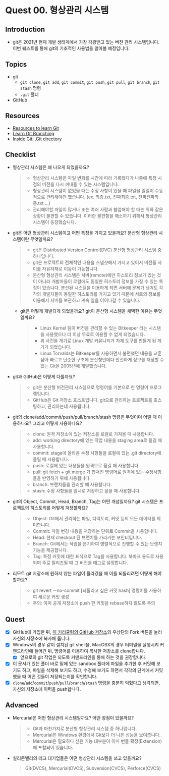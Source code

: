 # Quest 00. 형상관리 시스템

## Introduction

- git은 2021년 현재 개발 생태계에서 가장 각광받고 있는 버전 관리 시스템입니다. 이번 퀘스트를 통해 git의 기초적인 사용법을 알아볼 예정입니다.

## Topics

- git
  - `git clone`, `git add`, `git commit`, `git push`, `git pull`, `git branch`, `git stash` 명령
  - `.git` 폴더
- GitHub

## Resources

- [Resources to learn Git](https://try.github.io)
- [Learn Git Branching](https://learngitbranching.js.org/?locale=ko)
- [Inside Git: .Git directory](https://githowto.com/git_internals_git_directory)

## Checklist

- 형상관리 시스템은 왜 나오게 되었을까요?
  > - 형상관리 시스템은 파일 변화를 시간에 따라 기록했다가 나중에 특정 시점의 버전을 다시 꺼내올 수 있는 시스템입니다.
  > - 형상관리 시스템이 없었을 때는 수정 사항이 있을 때 파일을 일일이 수동적으로 관리해야만 했습니다. (ex. 최종.txt, 진짜최종.txt, 진짜진짜최종.txt ...)
  > - 관리해야할 파일이 많거나 또는 여러 사람과 협업해야 할 때는 위와 같은 상황이 불편할 수 있습니다. 이러한 불편함을 해소하기 위해서 형상관리 시스템이 등장했습니다.
- git은 어떤 형상관리 시스템이고 어떤 특징을 가지고 있을까요? 분산형 형상관리 시스템이란 무엇일까요?
  > - git은 Distributed Version Control(DVC) 분산형 형상관리 시스템 중 하나입니다.
  > - git은 프로젝트의 전체적인 내용을 스냅샷해서 가지고 있어서 버전들 사이를 자유자재로 이동이 가능합니다.
  > - 분산형 형상관리 시스템은 서버(remote)에만 히스토리 정보가 있는 것이 아니라 개발자들이 로컬에도 동일한 히스토리 정보를 가질 수 있는 특징이 있습니다. 분산된 시스템을 이용하게 되면 서버에 문제가 생겨도 각각의 개발자들이 동일한 히스토리를 가지고 있기 때문에 서로의 정보를 이용해서 서버를 보관하고 계속 일을 이어나갈 수 있습니다.
  - git은 어떻게 개발되게 되었을까요? git이 분산형 시스템을 채택한 이유는 무엇일까요?
    > - Linux Kernel 팀이 버전을 관리할 수 있는 Bitkeeper 라는 시스템을 사용했으나 더 이상 무료로 이용할 수 없게 되었습니다.
    > - 위 사건을 계기로 Linux 개발 커뮤니티가 자체 도구를 만들게 된 계기가 되었습니다.
    > - Linus Torvalds는 Bitkeeper를 사용하면서 불편했던 내용을 교훈 삼아 빠르고 단순한 구조에 분산형인데다 안전하게 정보를 저장할 수 있는 Git을 2005년에 개발했습니다.
- git과 GitHub은 어떻게 다를까요?
  > - git은 분산형 버전관리 시스템으로 명령어를 기본으로 한 명령어 프로그램입니다.
  > - GitHub은 Git 저장소 호스트입니다. git으로 관리하는 프로젝트를 호스팅하고, 관리하는데 사용됩니다.
- git의 clone/add/commit/push/pull/branch/stash 명령은 무엇이며 어떨 때 이용하나요? 그리고 어떻게 사용하나요?
  > - clone: 원격 저장소에 있는 저장소를 로컬로 가져올 때 사용합니다.
  > - add: working directory에 있는 작업 내용을 staging area로 옮길 때 사용합니다.
  > - commit: stage에 올라온 수정 사항들을 로컬에 있는 .git directory에 올릴 때 사용합니다.
  > - push: 로컬에 있는 내용들을 원격으로 옮길 때 사용합니다.
  > - pull: git fetch + git merge 가 합쳐진 명령어로 원격에 있는 수정사항들을 반영하기 위해 사용됩니다.
  > - branch: 브랜치들을 관리할 때 사용합니다.
  > - stash: 수정 사항들을 임시로 저장하고 싶을 때 사용합니다.
- git의 Object, Commit, Head, Branch, Tag는 어떤 개념일까요? git 시스템은 프로젝트의 히스토리를 어떻게 저장할까요?
  > - Object: Git에서 관리하는 파일, 디렉토리, 커밋 등의 모든 데이터를 의미합니다.
  > - Commit: 파일 변경 내용을 저장하는 단위로 Commit을 사용합니다.
  > - Head: 현재 checkout 된 브랜치를 가리키는 포인터입니다.
  > - Branch: Git에서는 작업을 분기하여 병렬적으로 진행할 수 있는 브랜치 기능을 제공합니다.
  > - Tag: 특정 커밋에 대한 표식으로 Tag를 사용합니다. 북마크 용도로 사용되며 주로 릴리즈될 때 그 버전을 태그로 설정합니다.
- 리모트 git 저장소에 원하지 않는 파일이 올라갔을 때 이를 되돌리려면 어떻게 해야 할까요?
  > - git revert --no-commit [되돌리고 싶은 커밋 hash] 명령어를 사용하여 새로운 커밋 생성
  > - 주의: 이미 공개 저장소에 push 한 커밋을 rebase하지 않도록 주의

## Quest

- [x] GitHub에 가입한 뒤, [이 커리큘럼의 GitHub 저장소](https://github.com/KnowRe-Dev/WebDevCurriculum)의 우상단의 Fork 버튼을 눌러 자신의 저장소에 복사해 둡니다.
- [x] Windows의 경우 같이 설치된 git shell을, MacOSX의 경우 터미널을 실행시켜 커맨드라인에 들어간 뒤, 명령어를 이용하여 복사한 저장소를 clone합니다.
  - [x] 앞으로의 git 작업은 되도록 커맨드라인을 통해 하는 것을 권장합니다.
- [x] 이 문서가 있는 폴더 바로 밑에 있는 sandbox 폴더에 파일을 추가한 후 커밋해 보기도 하고, 파일을 삭제해 보기도 하고, 수정해 보기도 하면서 각각의 단계에서 커밋했을 때 어떤 것들이 저장되는지를 확인합니다.
- [x] `clone`/`add`/`commit`/`push`/`pull`/`branch`/`stash` 명령을 충분히 익혔다고 생각되면, 자신의 저장소에 이력을 push합니다.

## Advanced

- Mercurial은 어떤 형상관리 시스템일까요? 어떤 장점이 있을까요?
  > - Git과 마찬가지로 분산형 형상관리 시스템 중 하나입니다.
  > - Mercurial은 Windows 환경에서 Git보다 더 나은 성능을 보여줍니다.
  > - Mercurial은 필요하다 싶은 기능 대부분이 이미 번들 확장(Extension)에 포함되어 있습니다.
- 실리콘밸리의 테크 대기업들은 어떤 형상관리 시스템을 쓰고 있을까요?
  > Git(DVCS), Mercurial(DVCS), Subversion(CVCS), Perforce(CVCS)
